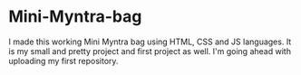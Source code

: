 # Mini-Myntra-bag
I made this working Mini Myntra bag using HTML, CSS and JS languages. It is my small and pretty project and first project as well. I'm going ahead with uploading my first repository.
